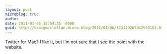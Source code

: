 ```yaml
---
layout: post
microblog: true
audio: 
date: 2011-01-06 15:54:35 -0500
guid: http://craigmcclellan.micro.blog/2011/01/06/t23120265042993152.html
---
```

Twitter for Mac?  I like it, but I'm not sure that I see the point with the website.
